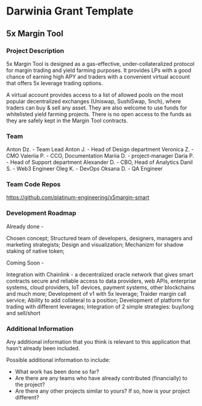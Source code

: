 # Darwinia Grant Template

## 5x Margin Tool

### Project Description

5x Margin Tool is designed as a gas-effective, under-collateralized protocol for margin trading and yield farming purposes. It provides LPs with a good chance of earning high APY and traders with a convenient virtual account that offers 5x leverage trading options.

A virtual account provides access to a list of allowed pools on the most popular decentralized exchanges (Uniswap, SushiSwap, 1inch), where traders can buy & sell any asset. They are also welcome to use funds for whitelisted yield farming projects. There is no open access to the funds as they are safely kept in the Margin Tool contracts.



### Team

Anton Dz. - Team Lead
Anton J. - Head of Design department
Veronica Z. - CMO
Valeriia P. - CCO, Documentation
Mariia D. - project-manager
Daria P. - Head of Support department
Alexander D. - CBO, Head of Analytics
Danil S. - Web3 Engineer
Oleg K. - DevOps
Oksana D. - QA Engineer





### Team Code Repos

https://github.com/platinum-engineering/x5margin-smart




### Development Roadmap
Already done - 

Chosen concept;
Structured team of developers, designers, managers and marketing strategists;
Design and visualization;
Mechanizm for shadow staking of native token;

Coming Soon - 

Integration with Chainlink - a decentralized oracle network that gives smart contracts secure and reliable access to data providers, web APIs, enterprise systems, cloud providers, IoT devices, payment systems, other blockchains and much more;
Development of v1 with 5x leverage; 
Traider margin call service;
Ability to add collateral to a position;
Development of platform for trading with different leverages;
Integration of 2 simple strategies: buy/long and sell/short



### Additional Information

Any additional information that you think is relevant to this application that hasn't already been included.

Possible additional information to include:

- What work has been done so far?
- Are there are any teams who have already contributed (financially) to the project?
- Are there any other projects similar to yours? If so, how is your project different?
